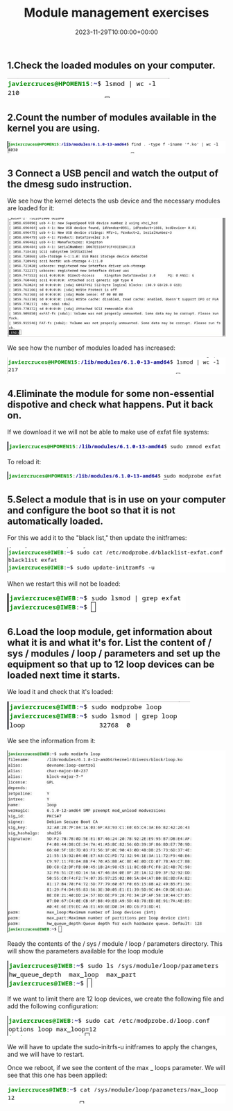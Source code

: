 ﻿---
title: "Module management exercises"
date: 2023-11-29T10:00:00+00:00
Description: Modular management exercises
tags: [Sistemas,ISO,ASO,Linux]
hero: images/sistemas/ejercicios_de_manejo_de_modulos/ejercicios_de_manejo_de_modulos.jpg
---

## 1.Check the loaded modules on your computer.

![](/sistemas/comandos_linux/ejercicios_de_manejo_de_modulos/img/Aspose.Words.46ea1f3d-268a-4705-a64e-142fcc81092a.001.png)

## 2.Count the number of modules available in the kernel you are using.

![](/sistemas/comandos_linux/ejercicios_de_manejo_de_modulos/img/Aspose.Words.46ea1f3d-268a-4705-a64e-142fcc81092a.002.png)

## 3 Connect a USB pencil and watch the output of the dmesg sudo instruction.

We see how the kernel detects the usb device and the necessary modules are loaded for it:

![](/sistemas/comandos_linux/ejercicios_de_manejo_de_modulos/img/Aspose.Words.46ea1f3d-268a-4705-a64e-142fcc81092a.003.jpeg)

We see how the number of modules loaded has increased:

![](/sistemas/comandos_linux/ejercicios_de_manejo_de_modulos/img/Aspose.Words.46ea1f3d-268a-4705-a64e-142fcc81092a.004.png)

## 4.Eliminate the module for some non-essential dispotive and check what happens. Put it back on.

If we download it we will not be able to make use of exfat file systems:

![](/sistemas/comandos_linux/ejercicios_de_manejo_de_modulos/img/Aspose.Words.46ea1f3d-268a-4705-a64e-142fcc81092a.005.png)

To reload it:

![](/sistemas/comandos_linux/ejercicios_de_manejo_de_modulos/img/Aspose.Words.46ea1f3d-268a-4705-a64e-142fcc81092a.006.png)

## 5.Select a module that is in use on your computer and configure the boot so that it is not automatically loaded.

For this we add it to the "black list," then update the initframes:

![](/sistemas/comandos_linux/ejercicios_de_manejo_de_modulos/img/Aspose.Words.46ea1f3d-268a-4705-a64e-142fcc81092a.007.png)

When we restart this will not be loaded:

![](/sistemas/comandos_linux/ejercicios_de_manejo_de_modulos/img/Aspose.Words.46ea1f3d-268a-4705-a64e-142fcc81092a.008.png)

## 6.Load the loop module, get information about what it is and what it's for. List the content of / sys / modules / loop / parameters and set up the equipment so that up to 12 loop devices can be loaded next time it starts.

We load it and check that it's loaded:

![](/sistemas/comandos_linux/ejercicios_de_manejo_de_modulos/img/Aspose.Words.46ea1f3d-268a-4705-a64e-142fcc81092a.009.png)

We see the information from it:

![](/sistemas/comandos_linux/ejercicios_de_manejo_de_modulos/img/Aspose.Words.46ea1f3d-268a-4705-a64e-142fcc81092a.010.jpeg)

Ready the contents of the / sys / module / loop / parameters directory. This will show the parameters available for the loop module

![](/sistemas/comandos_linux/ejercicios_de_manejo_de_modulos/img/Aspose.Words.46ea1f3d-268a-4705-a64e-142fcc81092a.011.png)

If we want to limit there are 12 loop devices, we create the following file and add the following configuration:

![](/sistemas/comandos_linux/ejercicios_de_manejo_de_modulos/img/Aspose.Words.46ea1f3d-268a-4705-a64e-142fcc81092a.012.png)

We will have to update the sudo-initrfs-u initframes to apply the changes, and we will have to restart.

Once we reboot, if we see the content of the max _ loops parameter. We will see that this one has been applied:

![](/sistemas/comandos_linux/ejercicios_de_manejo_de_modulos/img/Aspose.Words.46ea1f3d-268a-4705-a64e-142fcc81092a.013.png)

